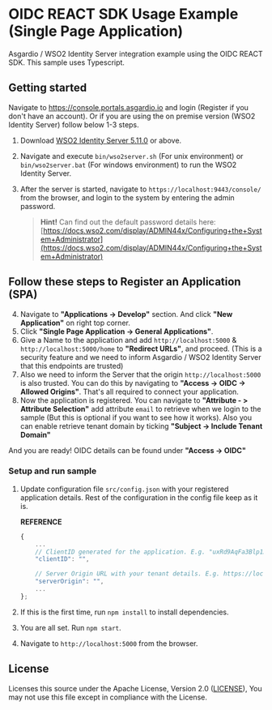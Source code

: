 # OIDC REACT SDK Usage Example (Single Page Application)

Asgardio / WSO2 Identity Server integration example using the OIDC REACT SDK.
This sample uses Typescript.

## Getting started

Navigate to https://console.portals.asgardio.io and login (Register if you don't have an account). Or if you are using the on premise version (WSO2 Identity Server) follow below 1-3 steps.

1. Download [WSO2 Identity Server 5.11.0](https://github.com/wso2/product-is/releases) or above.
2. Navigate and execute `bin/wso2server.sh` (For unix environment) or `bin/wso2server.bat` (For windows environment) to run the WSO2 Identity Server.
3. After the server is started, navigate to `https://localhost:9443/console/` from the browser, and login to the system by entering the admin password.

   > **Hint!** Can find out the default password details here: [https://docs.wso2.com/display/ADMIN44x/Configuring+the+System+Administrator](https://docs.wso2.com/display/ADMIN44x/Configuring+the+System+Administrator)

**Follow these steps to Register an Application (SPA)**
---

4. Navigate to **"Applications -> Develop"** section. And click **"New Application"** on right top corner.
5. Click **"Single Page Application -> General Applications"**.
6. Give a Name to the application and add `http://localhost:5000` & `http://localhost:5000/home` to **"Redirect URLs"**, and proceed. (This is a security feature and we need to inform Asgardio / WSO2 Identity Server that this endpoints are trusted)
7. Also we need to inform the Server that the origin `http://localhost:5000` is also trusted. You can do this by navigating to **"Access -> OIDC -> Allowed Origins"**. That's all required to connect your application.
8. Now the application is registered. You can navigate to **"Attribute - > Attribute Selection"** add attribute `email` to retrieve when we login to the sample (But this is optional if you want to see how it works). Also you can enable retrieve tenant domain by ticking **"Subject -> Include Tenant Domain"**

And you are ready! OIDC details can be found under **"Access -> OIDC"**

### Setup and run sample

1. Update configuration file `src/config.json` with your registered application details. Rest of the configuration in the config file keep as it is.

    __REFERENCE__

    ```javascript
    {
        ...
        // ClientID generated for the application. E.g. "uxRd9AqFa3Blp1ASvKYaUizU7pca"
        "clientID": "",

        // Server Origin URL with your tenant details. E.g. https://localhost:9443 (WSO2 Identity Server) or https://asgardio.io/t/demo (Asgardio)
        "serverOrigin": "",
        ...
    };

2. If this is the first time, run `npm install` to install dependencies.
3. You are all set. Run `npm start`.
4. Navigate to `http://localhost:5000` from the browser.

## License

Licenses this source under the Apache License, Version 2.0 ([LICENSE](LICENSE)), You may not use this file except in compliance with the License.
